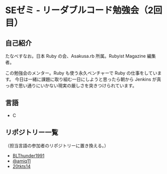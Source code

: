 # SEゼミ - リーダブルコード勉強会（2回目）

## 自己紹介

たなべすなお。日本 Ruby の会、Asakusa.rb 所属。Rubyist Magazine 編集者。

この勉強会のメンター。Ruby も使う永久ベンチャーで Ruby の仕事をしています。
今日は一緒に課題に取り組む一日にしようと思ったら朝から Jenkins が真っ赤で思い通りにいかない現実の厳しさを突きつけられています。

## 言語

  * C

## リポジトリー一覧

（担当言語の参加者のリポジトリーに置き換える。）

  * [BLThunder1991](https://github.com/BLThunder1991/BLThunder1991-sezemi-2014-readable-code-2)
  * [@amiq11](https://github.com/amiq11/amiq11-sezemi-2014-readable-code-2)
  * [20tkts14](https://github.com/20tkts14/20tkts14-sezemi-2014-readable-code-2)

